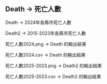 ## **Death -> 死亡人數**

Death -> 2024年各縣市死亡人數

Death2 -> 2015-2023年各縣市死亡人數

死亡人數2024.png -> Death 的輸出結果

死亡人數2024.csv -> Death 的輸出結果

死亡人數2025-2023.png -> Death2 的輸出結果

死亡人數2025-2023.csv -> Death2 的輸出結果
